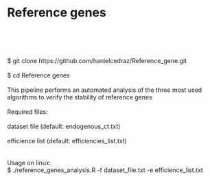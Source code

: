 <h1> Reference genes</h1>
</br>
</br>
</br>
</br>
$ git clone https://github.com/hanielcedraz/Reference_gene.git
</br>
</br>
$ cd Reference genes
</br>
</br>
This pipeline performs an automated analysis of the three most used algorithms to verify the stability of reference genes 
</br>
</br>
Required files: 
</br>
</br>
dataset file (default: endogenous_ct.txt) 
</br>
</br>
efficience list (default: efficiencies_list.txt)
</br>
</br>
</br>
Usage on linux: </br>
$ ./reference_genes_analysis.R -f dataset_file.txt -e efficience_list.txt

